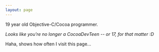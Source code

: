 ```yaml
---
layout: page
---
```


19 year old Objective-C/Cocoa programmer.




*Looks like you're no longer a CocoaDevTeen -- or 17, for that matter :D*

Haha, shows how often I visit this page...
